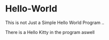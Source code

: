 # Hello-World

This is not Just a Simple Hello World Program ..

There is a Hello Kitty in the program aswell
